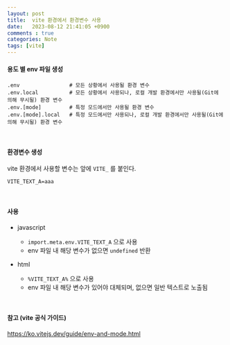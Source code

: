 ```yaml
---
layout: post
title:  vite 환경에서 환경변수 사용
date:   2023-08-12 21:41:05 +0900
comments : true
categories: Note
tags: [vite]
---
```


#### 용도 별 env 파일 생성

```text
.env                # 모든 상황에서 사용될 환경 변수
.env.local          # 모든 상황에서 사용되나, 로컬 개발 환경에서만 사용될(Git에 의해 무시될) 환경 변수
.env.[mode]         # 특정 모드에서만 사용될 환경 변수
.env.[mode].local   # 특정 모드에서만 사용되나, 로컬 개발 환경에서만 사용될(Git에 의해 무시될) 환경 변수
```

<br />

#### 환경변수 생성

vite 환경에서 사용할 변수는 앞에 `VITE_` 를 붙인다.

```text
VITE_TEXT_A=aaa
```

<br />

#### 사용

- javascript

  - `import.meta.env.VITE_TEXT_A` 으로 사용
  - env 파일 내 해당 변수가 없으면 `undefined` 반환

- html

  - `%VITE_TEXT_A%` 으로 사용
  - env 파일 내 해당 변수가 있어야 대체되며, 없으면 일반 텍스트로 노출됨

<br />

#### 참고 (vite 공식 가이드)

https://ko.vitejs.dev/guide/env-and-mode.html